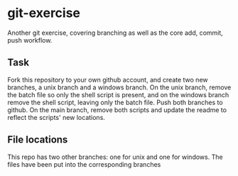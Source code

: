 # git-exercise
Another git exercise, covering branching as well as the core add, commit, push workflow.

## Task
Fork this repository to your own github account, and create two new branches, a unix branch and a windows branch. On the unix branch, remove the batch file so only the shell script is present, and on the windows branch remove the shell script, leaving only the batch file. Push both branches to github. On the main branch, remove both scripts and update the readme to reflect the scripts' new locations.

## File locations
This repo has two other branches: one for unix and one for windows. The files have been put into the corresponding branches
